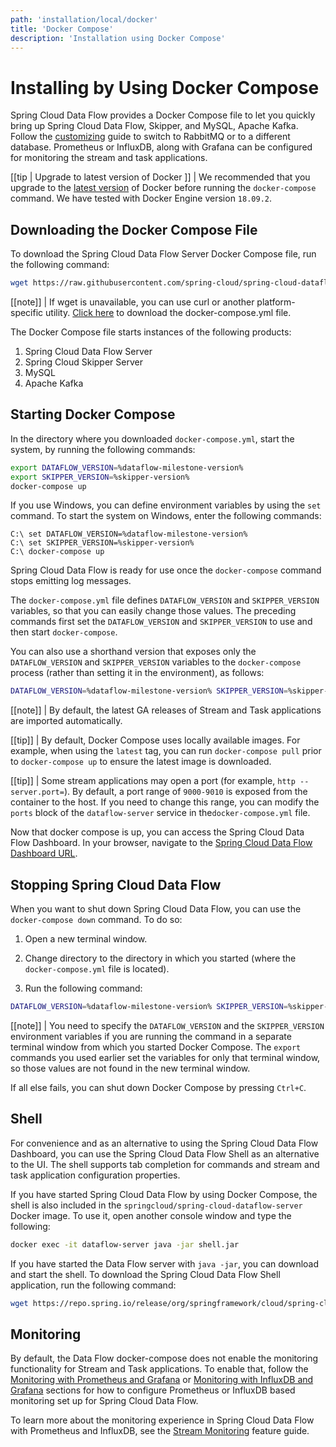 ```yaml
---
path: 'installation/local/docker'
title: 'Docker Compose'
description: 'Installation using Docker Compose'
---
```


# Installing by Using Docker Compose

Spring Cloud Data Flow provides a Docker Compose file to let you quickly bring up Spring Cloud Data Flow, Skipper, and MySQL, Apache Kafka. Follow the [customizing](%currentPath%/installation/local/docker-customize) guide to switch to RabbitMQ or to a different database. Prometheus or InfluxDB, along with Grafana can be configured for monitoring the stream and task applications.

[[tip | Upgrade to latest version of Docker ]]
| We recommended that you upgrade to the [latest version](https://docs.docker.com/compose/install/) of Docker before running the `docker-compose` command. We have tested with Docker Engine version `18.09.2`.

## Downloading the Docker Compose File

To download the Spring Cloud Data Flow Server Docker Compose file, run the following command:

```bash
wget https://raw.githubusercontent.com/spring-cloud/spring-cloud-dataflow/v%dataflow-milestone-version%/spring-cloud-dataflow-server/docker-compose.yml
```

[[note]]
| If wget is unavailable, you can use curl or another platform-specific utility. [Click here](https://raw.githubusercontent.com/spring-cloud/spring-cloud-dataflow/v%dataflow-milestone-version%/spring-cloud-dataflow-server/docker-compose.yml) to download the docker-compose.yml file.

The Docker Compose file starts instances of the following products:

1. Spring Cloud Data Flow Server
1. Spring Cloud Skipper Server
1. MySQL
1. Apache Kafka

## Starting Docker Compose

In the directory where you downloaded `docker-compose.yml`, start the system, by running the following commands:

```bash
export DATAFLOW_VERSION=%dataflow-milestone-version%
export SKIPPER_VERSION=%skipper-version%
docker-compose up
```

If you use Windows, you can define environment variables by using the `set`
command. To start the system on Windows, enter the following commands:

    C:\ set DATAFLOW_VERSION=%dataflow-milestone-version%
    C:\ set SKIPPER_VERSION=%skipper-version%
    C:\ docker-compose up

Spring Cloud Data Flow is ready for use once the `docker-compose` command stops emitting log messages.

The `docker-compose.yml` file defines `DATAFLOW_VERSION` and `SKIPPER_VERSION` variables, so that you can easily change those values.
The preceding commands first set the `DATAFLOW_VERSION` and `SKIPPER_VERSION` to use and then start `docker-compose`.

You can also use a shorthand version that exposes only the `DATAFLOW_VERSION` and `SKIPPER_VERSION` variables to the `docker-compose` process (rather than setting it in the environment), as follows:

```bash
DATAFLOW_VERSION=%dataflow-milestone-version% SKIPPER_VERSION=%skipper-version% docker-compose up
```

[[note]]
| By default, the latest GA releases of Stream and Task applications are imported automatically.

[[tip]]
| By default, Docker Compose uses locally available images. For example, when using the `latest` tag, you can run `docker-compose pull` prior to `docker-compose up` to ensure the latest image is downloaded.

[[tip]]
| Some stream applications may open a port (for example, `http --server.port=`). By default, a port range of `9000-9010` is exposed from the container to the host. If you need to change this range, you can modify the `ports` block of the `dataflow-server` service in the`docker-compose.yml` file.

Now that docker compose is up, you can access the Spring Cloud Data Flow Dashboard.
In your browser, navigate to the [Spring Cloud Data Flow Dashboard URL](http://localhost:9393/dashboard).

## Stopping Spring Cloud Data Flow

When you want to shut down Spring Cloud Data Flow, you can use the `docker-compose down` command. To do so:

1. Open a new terminal window.

1. Change directory to the directory in which you started (where the
   `docker-compose.yml` file is located).

1. Run the following command:

```bash
DATAFLOW_VERSION=%dataflow-milestone-version% SKIPPER_VERSION=%skipper-version% docker-compose down
```

[[note]]
| You need to specify the `DATAFLOW_VERSION` and the `SKIPPER_VERSION` environment variables if you are running the command in a separate terminal window from which you started Docker Compose. The `export` commands you used earlier set the variables for only that terminal window, so those values are not found in the new terminal window.

If all else fails, you can shut down Docker Compose by pressing `Ctrl+C`.

## Shell

For convenience and as an alternative to using the Spring Cloud Data Flow Dashboard, you can use the Spring Cloud Data Flow Shell as an alternative to the UI.
The shell supports tab completion for commands and stream and task application configuration properties.

If you have started Spring Cloud Data Flow by using Docker Compose, the shell is also included in the `springcloud/spring-cloud-dataflow-server` Docker image.
To use it, open another console window and type the following:

```bash
docker exec -it dataflow-server java -jar shell.jar
```

If you have started the Data Flow server with `java -jar`, you can download and start the shell.
To download the Spring Cloud Data Flow Shell application, run the following command:

```bash
wget https://repo.spring.io/release/org/springframework/cloud/spring-cloud-dataflow-shell/%dataflow-milestone-version%/spring-cloud-dataflow-shell-%dataflow-milestone-version%.jar
```

<!-- **TODO add link/create content for shell** -->

## Monitoring

By default, the Data Flow docker-compose does not enable the monitoring functionality for Stream and Task applications. To enable that, follow the [Monitoring with Prometheus and Grafana](%currentPath%/installation/local/docker-customize/#monitoring-with-prometheus-and-grafana) or [Monitoring with InfluxDB and Grafana](%currentPath%/installation/local/docker-customize/#monitoring-with-influxdb-and-grafana) sections for how to configure Prometheus or InfluxDB based monitoring set up for Spring Cloud Data Flow.

To learn more about the monitoring experience in Spring Cloud Data Flow with Prometheus and InfluxDB, see the [Stream Monitoring](%currentPath%/feature-guides/streams/monitoring#local) feature guide.
